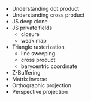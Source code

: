 - Understanding dot product
- Understanding cross product
- JS deep clone
- JS private fields
  - closure
  - weak map
- Triangle rasterization
  - line sweeping
  - cross product
  - barycentric coordinate
- Z-Buffering
- Matrix inverse
- Orthographic projection
- Perspective projection
